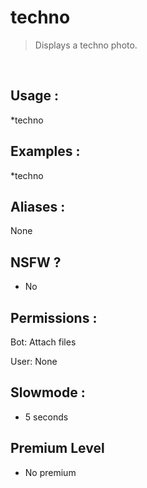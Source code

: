 # techno

> Displays a techno photo.

<br>

## Usage :

*techno

## Examples :

*techno

## Aliases :

None

## NSFW ?

- No

## Permissions :

Bot: Attach files
<br>

User: None

## Slowmode :

- 5 seconds

## Premium Level

- No premium